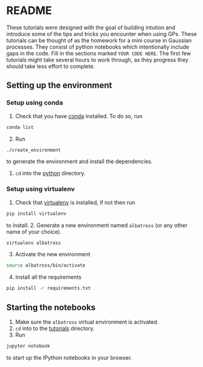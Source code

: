 # README

These tutorials were designed with the goal of building intution and introduce some of the tips and tricks you encounter when using GPs. These tutorials can be thought of as the homework for a mini course in Gaussian processes. They consist of python notebooks which intentionally include gaps in the code. Fill in the sections marked `YOUR CODE HERE`. The first few tutorials might take several hours to work through, as they progress they should take less effort to complete.

## Setting up the environment

### Setup using conda

1. Check that you have [conda](https://docs.conda.io/en/latest/) installed. 
To do so, run 
```sh
conda list
```
2. Run 
```sh
./create_environment
```
to generate the environment and install the dependencies. 

1. `cd` into the [python](../python) directory.

### Setup using virtualenv

1. Check that [virtualenv](https://github.com/pyenv/pyenv) is installed, if not then run 
```sh
pip install virtualenv
```
to install.
2. Generate a new environment named `albatross` (or any other name of your choice).
```sh
virtualenv albatross
```
3. Activate the new environment
```sh
source albatross/bin/activate
```
4. Install all the requirements
```sh
pip install -r requirements.txt
```

## Starting the notebooks

1. Make sure the `albatross` virtual environment is activated.
2. `cd` into to the [tutorials](../tutorials) directory. 
3. Run 
```sh
jupyter notebook
```
to start up the IPython notebooks in your browser. 

